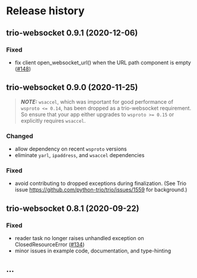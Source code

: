 # Release history

## trio-websocket 0.9.1 (2020-12-06)
### Fixed
- fix client open_websocket_url() when the URL path component is empty
  ([#148](https://github.com/HyperionGray/trio-websocket/issues/148))

## trio-websocket 0.9.0 (2020-11-25)

> **_NOTE:_** `wsaccel`, which was important for good performance of
>`wsproto <= 0.14`, has been dropped as a trio-websocket requirement.  So
> ensure that your app either upgrades to `wsproto >= 0.15` or explicitly
> requires `wsaccel`.

### Changed
- allow dependency on recent `wsproto` versions
- eliminate `yarl`, `ipaddress`, and `wsaccel` dependencies
### Fixed
- avoid contributing to dropped exceptions during finalization.
  (See Trio issue https://github.com/python-trio/trio/issues/1559 for background.)

## trio-websocket 0.8.1 (2020-09-22)
### Fixed
- reader task no longer raises unhandled exception on ClosedResourceError
  ([#134](https://github.com/HyperionGray/trio-websocket/issues/134))
- minor issues in example code, documentation, and type-hinting

## ...
